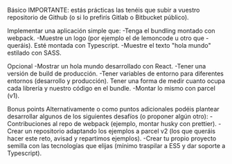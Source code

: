 Básico
IMPORTANTE: estás prácticas las tenéis que subir a vuestro repositorio de Github (o si lo prefirís
Gitlab o Bitbucket público).

Implementar una aplicación simple que:
-Tenga el bundling montado con webpack.
-Muestre un logo (por ejemplo el de lemoncode u otro que -queráis).
Esté montada con Typescript.
-Muestre el texto "hola mundo" estilado con SASS.

Opcional
-Mostrar un hola mundo desarrollado con React.
-Tener una versión de build de producción.
-Tener variables de entorno para diferentes entornos (desarrollo y producción).
Tener una forma de medir cuanto ocupa cada librería y nuestro código en el bundle.
-Montar lo mismo con parcel (v1).

Bonus points
Alternativamente o como puntos adicionales podéis plantear desarrollar algunos de los
siguientes desafíos (o proponer algún otro):
-Contribuciones al repo de webpack (ejemplo, montar husky con prettier).
-Crear un repositorio adaptando los ejemplos a parcel v2 (los que queráis hacer este reto,
avisad y repartimos ejemplos).
-Crear tu propio proyecto semilla con las tecnologías que elijas (mínimo traspilar a ES5 y dar
soporte a Typescript).